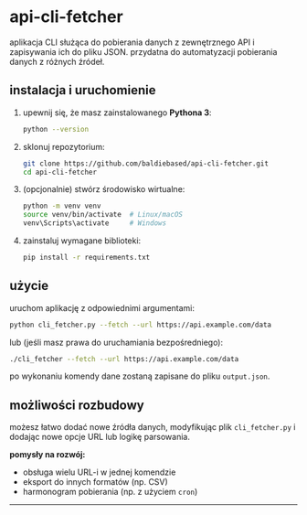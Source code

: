 # api-cli-fetcher
aplikacja CLI służąca do pobierania danych z zewnętrznego API i zapisywania ich do pliku JSON. przydatna do automatyzacji pobierania danych z różnych źródeł.
## instalacja i uruchomienie

1. upewnij się, że masz zainstalowanego **Pythona 3**:

   ```bash
   python --version
   ```

2. sklonuj repozytorium:

   ```bash
   git clone https://github.com/baldiebased/api-cli-fetcher.git
   cd api-cli-fetcher
   ```

3. (opcjonalnie) stwórz środowisko wirtualne:

   ```bash
   python -m venv venv
   source venv/bin/activate  # Linux/macOS
   venv\Scripts\activate     # Windows
   ```

4. zainstaluj wymagane biblioteki:

   ```bash
   pip install -r requirements.txt
   ```

## użycie

uruchom aplikację z odpowiednimi argumentami:

```bash
python cli_fetcher.py --fetch --url https://api.example.com/data
```

lub (jeśli masz prawa do uruchamiania bezpośredniego):

```bash
./cli_fetcher --fetch --url https://api.example.com/data
```

po wykonaniu komendy dane zostaną zapisane do pliku `output.json`.

## możliwości rozbudowy

możesz łatwo dodać nowe źródła danych, modyfikując plik `cli_fetcher.py` i dodając nowe opcje URL lub logikę parsowania.

**pomysły na rozwój:**

- obsługa wielu URL-i w jednej komendzie  
- eksport do innych formatów (np. CSV)  
- harmonogram pobierania (np. z użyciem `cron`)  

---

